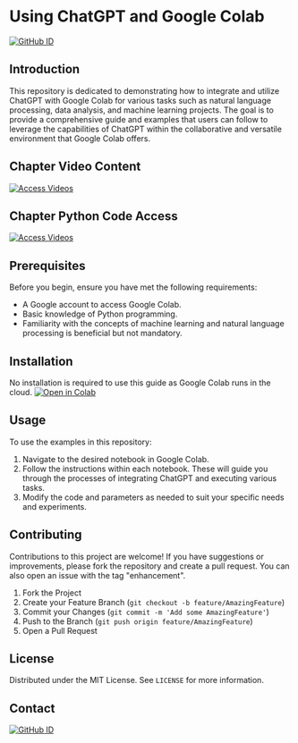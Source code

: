 # Using ChatGPT and Google Colab

[![GitHub ID](https://img.shields.io/badge/GitHub-rezamoradi-blue?style=flat&logo=github)](https://github.com/rezamoradi)

## Introduction
This repository is dedicated to demonstrating how to integrate and utilize ChatGPT with Google Colab for various tasks such as natural language processing, data analysis, and machine learning projects. The goal is to provide a comprehensive guide and examples that users can follow to leverage the capabilities of ChatGPT within the collaborative and versatile environment that Google Colab offers.

## Chapter Video Content

[![Access Videos](https://img.shields.io/badge/Access-Videos-blue?style=for-the-badge&logo=google-drive)](https://drive.google.com/drive/folders/1Qg8ZUqd_RX0J04OkdcUjZOLUN9DXbzwE?usp=sharing)

## Chapter Python Code Access

[![Access Videos](https://img.shields.io/badge/Access-Videos-blue?style=for-the-badge&logo=google-drive)](https://drive.google.com/drive/folders/1eWJWhBRchU9UmmyQPfKPy211te_w07bC?usp=sharing)

## Prerequisites
Before you begin, ensure you have met the following requirements:
- A Google account to access Google Colab.
- Basic knowledge of Python programming.
- Familiarity with the concepts of machine learning and natural language processing is beneficial but not mandatory.

## Installation
No installation is required to use this guide as Google Colab runs in the cloud.
[![Open in Colab](https://colab.research.google.com/assets/colab-badge.svg)](https://colab.research.google.com/drive/1jw28vEPvIimG2Eq2U-U2c_kanUr8pVmA?usp=sharing)


## Usage
To use the examples in this repository:
1. Navigate to the desired notebook in Google Colab.
2. Follow the instructions within each notebook. These will guide you through the processes of integrating ChatGPT and executing various tasks.
3. Modify the code and parameters as needed to suit your specific needs and experiments.

## Contributing
Contributions to this project are welcome! If you have suggestions or improvements, please fork the repository and create a pull request. You can also open an issue with the tag "enhancement".
1. Fork the Project
2. Create your Feature Branch (`git checkout -b feature/AmazingFeature`)
3. Commit your Changes (`git commit -m 'Add some AmazingFeature'`)
4. Push to the Branch (`git push origin feature/AmazingFeature`)
5. Open a Pull Request

## License
Distributed under the MIT License. See `LICENSE` for more information.

## Contact
[![GitHub ID](https://img.shields.io/badge/GitHub-rezamoradi-blue?style=flat&logo=github)](https://github.com/rezamoradi)
